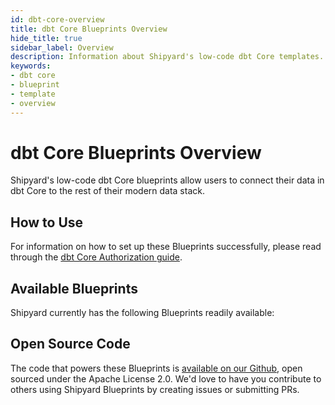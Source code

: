 ```yaml
---
id: dbt-core-overview
title: dbt Core Blueprints Overview
hide_title: true
sidebar_label: Overview
description: Information about Shipyard's low-code dbt Core templates.
keywords:
- dbt core
- blueprint
- template
- overview
---
```


# dbt Core Blueprints Overview

Shipyard's low-code dbt Core blueprints allow users to connect their data in dbt Core to the rest of their modern data stack.

## How to Use
For information on how to set up these Blueprints successfully, please read through the [dbt Core Authorization guide](dbt-core-authorization.md).

## Available Blueprints
Shipyard currently has the following Blueprints readily available: 

## Open Source Code
The code that powers these Blueprints is [available on our Github](https://docs.getdbt.com/), open sourced under the Apache License 2.0. We'd love to have you contribute to others using Shipyard Blueprints by creating issues or submitting PRs.
